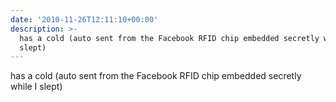 ```yaml
---
date: '2010-11-26T12:11:10+00:00'
description: >-
  has a cold (auto sent from the Facebook RFID chip embedded secretly while I
  slept)
---
```

has a cold (auto sent from the Facebook RFID chip embedded secretly while I slept) 
